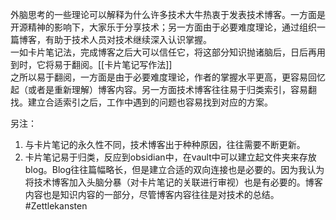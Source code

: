 外脑思考的一些理论可以解释为什么许多技术大牛热衷于发表技术博客。一方面是开源精神的影响下，大家乐于分享技术；另一方面由于必要难度理论，通过组织一篇博客，有助于技术人员对技术继续深入认识掌握。    
一如卡片笔记法，完成博客之后大可以信任它，将这部分知识抛诸脑后，日后再用到时，它将易于翻阅。[[卡片笔记写作法]]    
之所以易于翻阅，一方面是由于必要难度理论，作者的掌握水平更高，更容易回忆起（或者是重新理解）博客内容。另一方面技术博客往往易于归类索引，容易翻找。建立合适索引之后，工作中遇到的问题也容易找到对应的方案。


另注：
1. 与卡片笔记的永久性不同，技术博客出于种种原因，往往需要不断更新。
2. 卡片笔记易于归类，反应到obsidian中，在vault中可以建立起文件夹来存放blog。Blog往往篇幅略长，但是建立合适的双向连接也是必要的。因为我认为将技术博客加入头脑分暴（对卡片笔记的关联进行审视）也是有必要的。博客内容也是知识内容的一部分，尽管博客内容往往是对技术的总结。
#Zettlekansten
